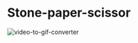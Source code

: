 # Stone-paper-scissor

![video-to-gif-converter](https://user-images.githubusercontent.com/113798160/198533387-eb0891de-3796-41b9-9d3a-f91183cae13f.gif)
